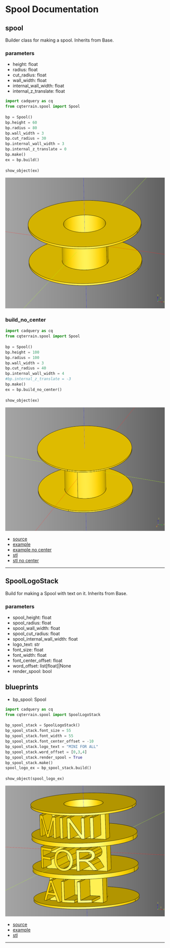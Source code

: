 # Spool Documentation

## spool
Builder class for making a spool. Inherits from Base.

### parameters
* height: float
* radius: float
* cut_radius: float
* wall_width: float
* internal_wall_width: float
* internal_z_translate: float

``` python
import cadquery as cq
from cqterrain.spool import Spool

bp = Spool()
bp.height = 60
bp.radius = 80
bp.wall_width = 3
bp.cut_radius = 30
bp.internal_wall_width = 3
bp.internal_z_translate = 0
bp.make()
ex = bp.build()

show_object(ex)
```

![](image/spool/02.png)


### build_no_center
``` python
import cadquery as cq
from cqterrain.spool import Spool

bp = Spool()
bp.height = 100
bp.radius = 100
bp.wall_width = 3
bp.cut_radius = 40
bp.internal_wall_width = 4
#bp.internal_z_translate = -3
bp.make()
ex = bp.build_no_center()

show_object(ex)
```

![](image/spool/04.png)

* [source](../src/cqterrain/spool/Spool.py)
* [example](../example/spool/spool.py)
* [example no center](../example/spool/spool_no_center.py)
* [stl](../stl/spool.stl)
* [stl no center](../stl/spool_no_center.stl)

---

## SpoolLogoStack
Build for making a Spool with text on it. Inherits from Base.

### parameters
* spool_height: float
* spool_radius: float
* spool_wall_width: float
* spool_cut_radius: float
* spool_internal_wall_width: float
* logo_text: str
* font_size: float
* font_width: float
* font_center_offset: float
* word_offset: list[float]|None
* render_spool: bool
        
## blueprints
* bp_spool: Spool

``` python
import cadquery as cq
from cqterrain.spool import SpoolLogoStack

bp_spool_stack = SpoolLogoStack()
bp_spool_stack.font_size = 55
bp_spool_stack.font_width = 55
bp_spool_stack.font_center_offset = -10
bp_spool_stack.logo_text = "MINI FOR ALL"
bp_spool_stack.word_offset = [0,3,4]
bp_spool_stack.render_spool = True
bp_spool_stack.make()
spool_logo_ex = bp_spool_stack.build()

show_object(spool_logo_ex)
```

![](image/spool/03.png)

* [source](../src/cqterrain/spool/SpoolLogoStack.py)
* [example](../example/spool/spoolLogoStack.py)
* [stl](../stl/spool_Logo_2.stl)
  
---
